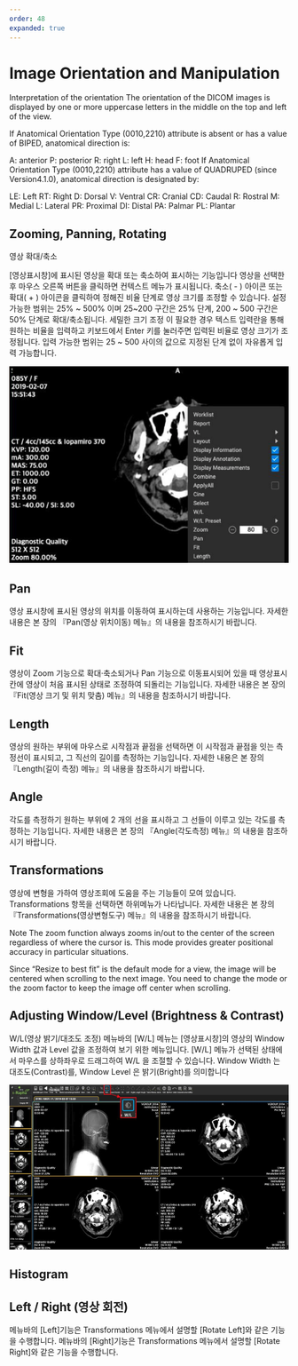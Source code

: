 ```yaml
---
order: 48
expanded: true
---
```

# Image Orientation and Manipulation

Interpretation of the orientation
The orientation of the DICOM images is displayed by one or more uppercase letters in the middle on the top and left of the view.

If Anatomical Orientation Type (0010,2210) attribute is absent or has a value of BIPED, anatomical direction is:

A: anterior
P: posterior
R: right
L: left
H: head
F: foot
If Anatomical Orientation Type (0010,2210) attribute has a value of QUADRUPED (since Version4.1.0), anatomical direction is designated by:

LE: Left
RT: Right
D: Dorsal
V: Ventral
CR: Cranial
CD: Caudal
R: Rostral
M: Medial
L: Lateral
PR: Proximal
DI: Distal
PA: Palmar
PL: Plantar

## Zooming, Panning, Rotating

영상 확대/축소

[영상표시창]에 표시된 영상을 확대 또는 축소하여 표시하는 기능입니다
영상을 선택한 후 마우스 오른쪽 버튼을 클릭하면 컨텍스트 메뉴가 표시됩니다. 축소( - ) 아이콘 또는 확대( + ) 아이콘을 클릭하여 정해진 비율 단계로 영상 크기를 조정할 수 있습니다. 설정 가능한 범위는 25% ~ 500% 이며 25~200 구간은 25% 단계, 200 ~ 500 구간은 50% 단계로 확대/축소됩니다.
세밀한 크기 조정 이 필요한 경우 텍스트 입력란을 통해 원하는 비율을 입력하고 키보드에서 Enter 키를 눌러주면 입력된 비율로 영상 크기가 조정됩니다. 입력 가능한 범위는 25 ~ 500 사이의 값으로 지정된 단계 없이 자유롭게 입력 가능합니다.

![](zoom.png)


## Pan
영상 표시창에 표시된 영상의 위치를 이동하여 표시하는데 사용하는 기능입니다. 자세한 내용은
본 장의 『Pan(영상 위치이동) 메뉴』의 내용을 참조하시기 바랍니다.

## Fit
영상이 Zoom 기능으로 확대·축소되거나 Pan 기능으로 이동표시되어 있을 때 영상표시칸에 영상이
처음 표시된 상태로 조정하여 되돌리는 기능입니다. 자세한 내용은 본 장의 『Fit(영상 크기 및 위치
맞춤) 메뉴』의 내용을 참조하시기 바랍니다.


## Length
영상의 원하는 부위에 마우스로 시작점과 끝점을 선택하면 이 시작점과 끝점을 잇는 측정선이 표시되고, 그 직선의 길이를 측정하는 기능입니다. 자세한 내용은 본 장의 『Length(길이 측정) 메뉴』의 내용을 참조하시기 바랍니다.

## Angle
각도를 측정하기 원하는 부위에 2 개의 선을 표시하고 그 선들이 이루고 있는 각도를 측정하는 기능입니다. 자세한 내용은 본 장의 『Angle(각도측정) 메뉴』의 내용을 참조하시기 바랍니다.

## Transformations
영상에 변형을 가하여 영상조회에 도움을 주는 기능들이 모여 있습니다. Transformations 항목을 선택하면 하위메뉴가 나타납니다. 자세한 내용은 본 장의 『Transformations(영상변형도구) 메뉴』의 내용을 참조하시기 바랍니다.


Note
The zoom function always zooms in/out to the center of the screen regardless of where the cursor is. This mode provides greater positional accuracy in particular situations.

Since “Resize to best fit” is the default mode for a view, the image will be centered when scrolling to the next image. You need to change the mode or the zoom factor to keep the image off center when scrolling.


## Adjusting Window/Level (Brightness & Contrast)

W/L(영상 밝기/대조도 조정)
메뉴바의 [W/L] 메뉴는 [영상표시창]의 영상의 Window Width 값과 Level 값을 조정하여 보기 위한 메뉴입니다.
[W/L] 메뉴가 선택된 상태에서 마우스를 상하좌우로 드래그하여 W/L 을 조절할 수 있습니다.
Window Width 는 대조도(Contrast)를, Window Level 은 밝기(Bright)를 의미합니다

![](brightness.png)

## Histogram



## Left / Right (영상 회전)
메뉴바의 [Left]기능은 Transformations 메뉴에서 설명할 [Rotate Left]와 같은 기능을 수행합니다.
메뉴바의 [Right]기능은 Transformations 메뉴에서 설명할 [Rotate Right]와 같은 기능을 수행합니다.



